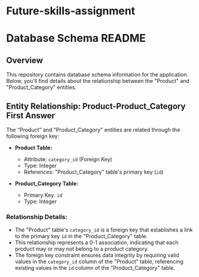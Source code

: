 # Future-skills-assignment

# Database Schema README

## Overview

This repository contains database schema information for the application. Below, you'll find details about the relationship between the "Product" and "Product_Category" entities.

## Entity Relationship: Product-Product_Category First Answer

The "Product" and "Product_Category" entities are related through the following foreign key:

- **Product Table:**
  - Attribute: `category_id` (Foreign Key)
  - Type: Integer
  - References: "Product_Category" table's primary key (`id`)

- **Product_Category Table:**
  - Primary Key: `id` 
  - Type: Integer

### Relationship Details:

- The "Product" table's `category_id` is a foreign key that establishes a link to the primary key `id` in the "Product_Category" table.
- This relationship represents a 0-1 association, indicating that each product may or may not belong to a product category.
- The foreign key constraint ensures data integrity by requiring valid values in the `category_id` column of the "Product" table, referencing existing values in the `id` column of the "Product_Category" table.

